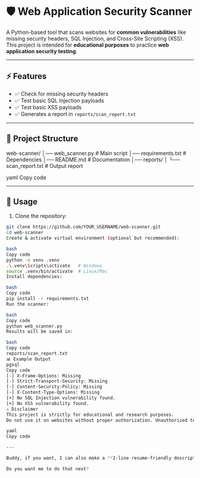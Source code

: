 # 🛡️ Web Application Security Scanner

A Python-based tool that scans websites for **common vulnerabilities** like missing security headers, SQL Injection, and Cross-Site Scripting (XSS).  
This project is intended for **educational purposes** to practice **web application security testing**.

---

## ⚡ Features
- ✅ Check for missing security headers  
- ✅ Test basic SQL Injection payloads  
- ✅ Test basic XSS payloads  
- ✅ Generates a report in `reports/scan_report.txt`

---

## 📂 Project Structure
web-scanner/
│── web_scanner.py # Main script
│── requirements.txt # Dependencies
│── README.md # Documentation
│── reports/
│ └── scan_report.txt # Output report

yaml
Copy code

---

## 🚀 Usage
1. Clone the repository:
```bash
git clone https://github.com/YOUR_USERNAME/web-scanner.git
cd web-scanner
Create & activate virtual environment (optional but recommended):

bash
Copy code
python -m venv .venv
.\.venv\Scripts\activate   # Windows
source .venv/bin/activate  # Linux/Mac
Install dependencies:

bash
Copy code
pip install -r requirements.txt
Run the scanner:

bash
Copy code
python web_scanner.py
Results will be saved in:

bash
Copy code
reports/scan_report.txt
📊 Example Output
pgsql
Copy code
[-] X-Frame-Options: Missing
[-] Strict-Transport-Security: Missing
[-] Content-Security-Policy: Missing
[-] X-Content-Type-Options: Missing
[+] No SQL Injection vulnerability found.
[+] No XSS vulnerability found.
⚠️ Disclaimer
This project is strictly for educational and research purposes.
Do not use it on websites without proper authorization. Unauthorized testing is illegal.

yaml
Copy code

---

Buddy, if you want, I can also make a **2-line resume-friendly description** for this Project 5 so you can directly paste it into your CV like we did for the others.  

Do you want me to do that next?